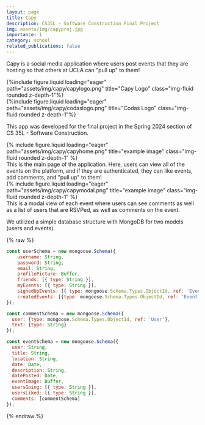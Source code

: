 ```yaml
---
layout: page
title: Capy
description: CS35L - Software Construction Final Project
img: assets/img/capyproj.jpg
importance: 1
category: school
related_publications: false
---
```

Capy is a social media application where users post events that they are hosting so that others at UCLA can "pull up" to them!

<div class="row">
    <div class="col-sm mt-8 mt-md-0">
        {%include figure.liquid loading="eager" path="assets/img/capy/capylogo.png" title="Capy Logo" class="img-fluid rounded z-depth-1"%}
    </div>
    <div class="col-sm mt-8 mt-md-0">
        {%include figure.liquid loading="eager" path="assets/img/capy/codaslogo.png" title="Codas Logo" class="img-fluid rounded z-depth-1"%}
    </div>
</div>

This app was developed for the final project in the Spring 2024 section of CS 35L - Software Construction.

<div class="row">
    <div class="col-sm mt-3 mt-md-0">
        {% include figure.liquid loading="eager" path="assets/img/capy/capyhome.png" title="example image" class="img-fluid rounded z-depth-1" %}
    </div>
</div>
<div class="caption">
    This is the main page of the application. Here, users can view all of the events on the platform, and if they are authenticated, they can like events, add comments, and "pull up" to them!
</div>


<div class="row">
    <div class="col-sm mt-3 mt-md-0">
        {% include figure.liquid loading="eager" path="assets/img/capy/capymodal.png" title="example image" class="img-fluid rounded z-depth-1" %}
    </div>
</div>
<div class="caption">
    This is a modal view of each event where users can see comments as well as a list of users that are RSVPed, as well as comments on the event.
</div>

We utilized a simple database structure with MongoDB for two models (users and events). 

{% raw %}

```javascript
const userSchema = new mongoose.Schema({
    username: String,
    password: String,
    email: String,
    profilePicture: Buffer,
    friends: [{ type: String }],
    myEvents: [{ type: String }],
    signedUpEvents: [{ type: mongoose.Schema.Types.ObjectId, ref: 'Event'}],
    createdEvents: [{type: mongoose.Schema.Types.ObjectId, ref: 'Event' }],
});

const commentSchema = new mongoose.Schema({
  user: {type: mongoose.Schema.Types.ObjectId, ref: 'User'},
  text: {type: String}
});

const eventSchema = new mongoose.Schema({
  user: String,
  title: String,
  location: String,
  date: Date,
  description: String,
  datePosted: Date,
  eventImage: Buffer,
  usersGoing: [{ type: String }],
  usersLiked: [{ type: String }],
  comments: [commentSchema]
});
```

{% endraw %}
